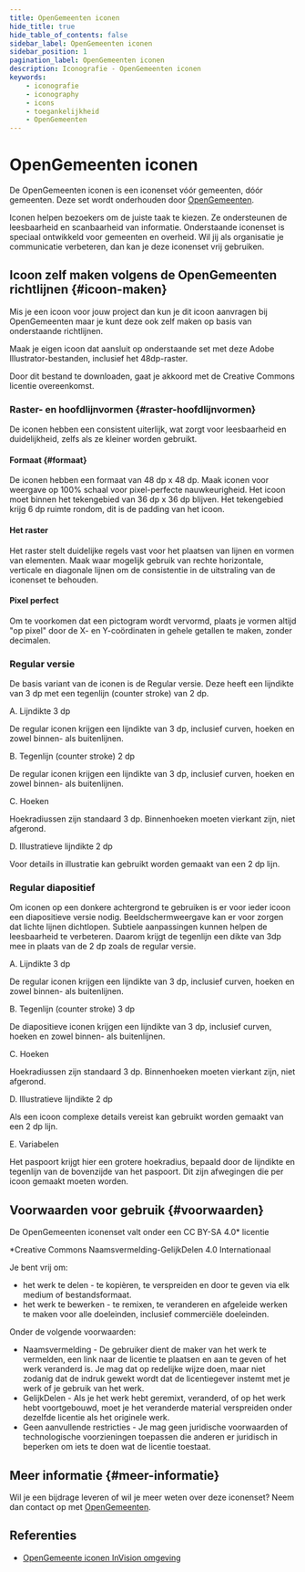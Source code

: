 ```yaml
---
title: OpenGemeenten iconen
hide_title: true
hide_table_of_contents: false
sidebar_label: OpenGemeenten iconen
sidebar_position: 1
pagination_label: OpenGemeenten iconen
description: Iconografie - OpenGemeenten iconen
keywords:
	- iconografie
	- iconography
	- icons
	- toegankelijkheid
	- OpenGemeenten
---
```


<!-- @license CC0-1.0 -->

# OpenGemeenten iconen

De OpenGemeenten iconen is een iconenset vóór gemeenten, dóór gemeenten. Deze set wordt onderhouden door [OpenGemeenten](https://www.opengemeenten.nl/projecten/iconen).

Iconen helpen bezoekers om de juiste taak te kiezen. Ze ondersteunen de leesbaarheid en scanbaarheid van informatie. Onderstaande iconenset is speciaal ontwikkeld voor gemeenten en overheid. Wil jij als organisatie je communicatie verbeteren, dan kan je deze iconenset vrij gebruiken.

## Icoon zelf maken volgens de OpenGemeenten richtlijnen {#icoon-maken}

Mis je een icoon voor jouw project dan kun je dit icoon aanvragen bij OpenGemeenten maar je kunt deze ook zelf maken op basis van onderstaande richtlijnen.

Maak je eigen icoon dat aansluit op onderstaande set met deze Adobe Illustrator-bestanden, inclusief het 48dp-raster.

Door dit bestand te downloaden, gaat je akkoord met de Creative Commons licentie overeenkomst.

### Raster- en hoofdlijnvormen {#raster-hoofdlijnvormen}

De iconen hebben een consistent uiterlijk, wat zorgt voor leesbaarheid en duidelijkheid, zelfs als ze kleiner worden gebruikt.

#### Formaat {#formaat}

De iconen hebben een formaat van 48 dp x 48 dp. Maak iconen voor weergave op 100% schaal voor pixel-perfecte nauwkeurigheid. Het icoon moet binnen het tekengebied van 36 dp x 36 dp blijven. Het tekengebied krijg 6 dp ruimte rondom, dit is de padding van het icoon.

#### Het raster

Het raster stelt duidelijke regels vast voor het plaatsen van lijnen en vormen van elementen. Maak waar mogelijk gebruik van rechte horizontale, verticale en diagonale lijnen om de consistentie in de uitstraling van de iconenset te behouden.

#### Pixel perfect

Om te voorkomen dat een pictogram wordt vervormd, plaats je vormen altijd "op pixel" door de X- en Y-coördinaten in gehele getallen te maken, zonder decimalen.

### Regular versie

De basis variant van de iconen is de Regular versie. Deze heeft een lijndikte van 3 dp met een tegenlijn (counter stroke) van 2 dp.

A. Lijndikte 3 dp

De regular iconen krijgen een lijndikte van 3 dp, inclusief curven, hoeken en zowel binnen- als buitenlijnen.

B. Tegenlijn (counter stroke) 2 dp

De regular iconen krijgen een lijndikte van 3 dp, inclusief curven, hoeken en zowel binnen- als buitenlijnen.

C. Hoeken

Hoekradiussen zijn standaard 3 dp. Binnenhoeken moeten vierkant zijn, niet afgerond.

D. Illustratieve lijndikte 2 dp

Voor details in illustratie kan gebruikt worden gemaakt van een 2 dp lijn.

### Regular diapositief

Om iconen op een donkere achtergrond te gebruiken is er voor ieder icoon een diapositieve versie nodig. Beeldschermweergave kan er voor zorgen dat lichte lijnen dichtlopen. Subtiele aanpassingen kunnen helpen de leesbaarheid te verbeteren. Daarom krijgt de tegenlijn een dikte van 3dp mee in plaats van de 2 dp zoals de regular versie.

A. Lijndikte 3 dp

De regular iconen krijgen een lijndikte van 3 dp, inclusief curven, hoeken en zowel binnen- als buitenlijnen.

B. Tegenlijn (counter stroke) 3 dp

De diapositieve iconen krijgen een lijndikte van 3 dp, inclusief curven, hoeken en zowel binnen- als buitenlijnen.

C. Hoeken

Hoekradiussen zijn standaard 3 dp. Binnenhoeken moeten vierkant zijn, niet afgerond.

D. Illustratieve lijndikte 2 dp

Als een icoon complexe details vereist kan gebruikt worden gemaakt van een 2 dp lijn.

E. Variabelen

Het paspoort krijgt hier een grotere hoekradius, bepaald door de lijndikte en tegenlijn van de bovenzijde van het paspoort. Dit zijn afwegingen die per icoon gemaakt moeten worden.

## Voorwaarden voor gebruik {#voorwaarden}

De OpenGemeenten iconenset valt onder een CC BY-SA 4.0\* licentie

\*Creative Commons Naamsvermelding-GelijkDelen 4.0 Internationaal

Je bent vrij om:

- het werk te delen - te kopièren, te verspreiden en door te geven via elk medium of bestandsformaat.
- het werk te bewerken - te remixen, te veranderen en afgeleide werken te maken voor alle doeleinden, inclusief commerciële doeleinden.

Onder de volgende voorwaarden:

- Naamsvermelding - De gebruiker dient de maker van het werk te vermelden, een link naar de licentie te plaatsen en aan te geven of het werk veranderd is. Je mag dat op redelijke wijze doen, maar niet zodanig dat de indruk gewekt wordt dat de licentiegever instemt met je werk of je gebruik van het werk.
- GelijkDelen - Als je het werk hebt geremixt, veranderd, of op het werk hebt voortgebouwd, moet je het veranderde material verspreiden onder dezelfde licentie als het originele werk.
- Geen aanvullende restricties - Je mag geen juridische voorwaarden of technologische voorzieningen toepassen die anderen er juridisch in beperken om iets te doen wat de licentie toestaat.

## Meer informatie {#meer-informatie}

Wil je een bijdrage leveren of wil je meer weten over deze iconenset? Neem dan contact op met [OpenGemeenten](https://www.linkedin.com/company/opengemeenten).

## Referenties

- [OpenGemeente iconen InVision omgeving](https://projects.invisionapp.com/share/EX128WTLTQ7F#/screens/463025527)

